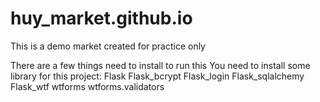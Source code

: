 # huy_market.github.io
This is a demo market created for practice only

There are a few things need to install to run this
You need to install some library for this project:
Flask
Flask_bcrypt
Flask_login
Flask_sqlalchemy
Flask_wtf
wtforms
wtforms.validators
